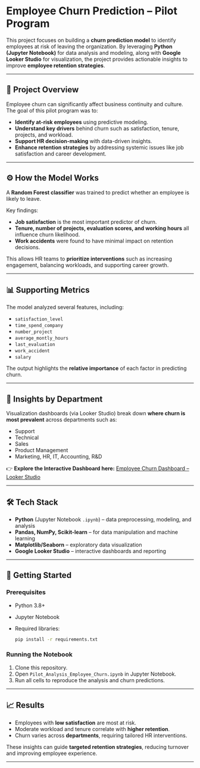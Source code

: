 # Employee Churn Prediction – Pilot Program

This project focuses on building a **churn prediction model** to identify employees at risk of leaving the organization. By leveraging **Python (Jupyter Notebook)** for data analysis and modeling, along with **Google Looker Studio** for visualization, the project provides actionable insights to improve **employee retention strategies**.

---

## 📌 Project Overview

Employee churn can significantly affect business continuity and culture. The goal of this pilot program was to:

* **Identify at-risk employees** using predictive modeling.
* **Understand key drivers** behind churn such as satisfaction, tenure, projects, and workload.
* **Support HR decision-making** with data-driven insights.
* **Enhance retention strategies** by addressing systemic issues like job satisfaction and career development.

---

## ⚙️ How the Model Works

A **Random Forest classifier** was trained to predict whether an employee is likely to leave.

Key findings:

* **Job satisfaction** is the most important predictor of churn.
* **Tenure, number of projects, evaluation scores, and working hours** all influence churn likelihood.
* **Work accidents** were found to have minimal impact on retention decisions.

This allows HR teams to **prioritize interventions** such as increasing engagement, balancing workloads, and supporting career growth.

---

## 📊 Supporting Metrics

The model analyzed several features, including:

* `satisfaction_level`
* `time_spend_company`
* `number_project`
* `average_montly_hours`
* `last_evaluation`
* `work_accident`
* `salary`

The output highlights the **relative importance** of each factor in predicting churn.

---

## 🔎 Insights by Department

Visualization dashboards (via Looker Studio) break down **where churn is most prevalent** across departments such as:

* Support
* Technical
* Sales
* Product Management
* Marketing, HR, IT, Accounting, R\&D

👉 **Explore the Interactive Dashboard here:**
[Employee Churn Dashboard – Looker Studio](https://lookerstudio.google.com/reporting/ccd1a1d0-0082-4ebe-b0e5-f26e3d55207e)

---

## 🛠️ Tech Stack

* **Python** (Jupyter Notebook `.ipynb`) – data preprocessing, modeling, and analysis
* **Pandas, NumPy, Scikit-learn** – for data manipulation and machine learning
* **Matplotlib/Seaborn** – exploratory data visualization
* **Google Looker Studio** – interactive dashboards and reporting

---

## 🚀 Getting Started

### Prerequisites

* Python 3.8+
* Jupyter Notebook
* Required libraries:

  ```bash
  pip install -r requirements.txt
  ```

### Running the Notebook

1. Clone this repository.
2. Open `Pilot_Analysis_Employee_Churn.ipynb` in Jupyter Notebook.
3. Run all cells to reproduce the analysis and churn predictions.

---

## 📈 Results

* Employees with **low satisfaction** are most at risk.
* Moderate workload and tenure correlate with **higher retention**.
* Churn varies across **departments**, requiring tailored HR interventions.

These insights can guide **targeted retention strategies**, reducing turnover and improving employee experience.

---
